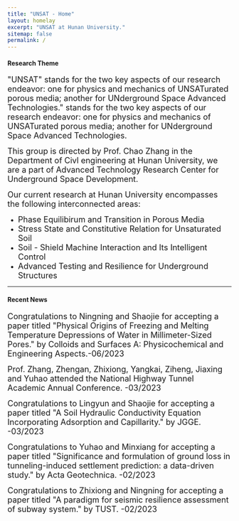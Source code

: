 ```yaml
---
title: "UNSAT - Home"
layout: homelay
excerpt: "UNSAT at Hunan University."
sitemap: false
permalink: /
---
```

<h4>Research Theme</font></h4>
<p><font size=4>"UNSAT" stands for the two key aspects of our research endeavor: one for physics and mechanics of UNSATurated porous media; another for UNderground Space Advanced Technologies." stands for the two key aspects of our research endeavor: one for physics and mechanics of UNSATurated porous media; another for UNderground Space Advanced Technologies.</font></p>
<p><font size=4> This group is directed by Prof. Chao Zhang in the Department of Civl engineering at Hunan University, we are a part of Advanced Technology Research Center for Underground Space Development. </font></p>
<font size=4>Our current research at Hunan University encompasses the following interconnected areas:</font>
<ul >
    <li><font size=4>Phase Equilibirum and Transition in Porous Media</font></li>
    <li><font size=4>Stress State and Constitutive Relation for Unsaturated Soil</font></li>
    <li><font size=4>Soil - Shield Machine Interaction and Its Intelligent Control</font></li>
    <li><font size=4>Advanced Testing and Resilience for Underground Structures</font></li>
</ul>
<hr />

<h4>Recent News</h4>
<p><font size=4> Congratulations to Ningning and Shaojie for accepting a paper titled "Physical Origins of Freezing and Melting Temperature Depressions of Water in Millimeter-Sized Pores." by Colloids and Surfaces A: Physicochemical and Engineering Aspects.-06/2023</font></p>

<p><font size=4> Prof. Zhang, Zhengan, Zhixiong, Yangkai, Ziheng, Jiaxing and Yuhao attended the National Highway Tunnel Academic Annual Conference. -03/2023</font></p>

<p><font size=4> Congratulations to Lingyun and Shaojie for accepting a paper titled "A Soil Hydraulic Conductivity Equation Incorporating Adsorption and Capillarity." by JGGE. -03/2023</font></p>

<p><font size=4> Congratulations to Yuhao and Minxiang for accepting a paper titled "Significance and formulation of ground loss in tunneling-induced settlement prediction: a data-driven study." by Acta Geotechnica. -02/2023</font></p>

<p><font size=4> Congratulations to Zhixiong and Ningning for accepting a paper titled "A paradigm for seismic resilience assessment of subway system." by TUST. -02/2023</font></p>


